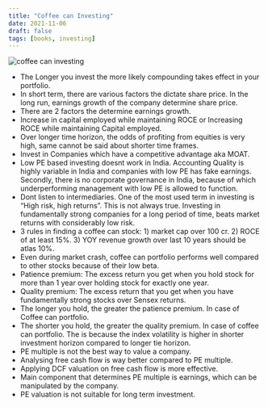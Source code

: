 ```yaml
---
title: "Coffee can Investing"
date: 2021-11-06
draft: false
tags: [books, investing]
---
```


![coffee can investing](/coffee-can-investing.jpeg)

* The Longer you invest the more likely compounding takes effect in your portfolio.
* In short term, there are various factors the dictate share price. In the long run, earnings growth of the company determine share price.
* There are 2 factors the determine earnings growth.
* Increase in capital employed while maintaining ROCE or Increasing ROCE while maintaining Capital employed.
* Over longer time horizon, the odds of profiting from equities is very high, same cannot be said about shorter time frames.
* Invest in Companies which have a competitive advantage aka MOAT.
* Low PE based investing doesnt work in India. Accounting Quality is highly variable in India and companies with low PE has fake earnings. Secondly, there is no corporate governance in India, because of which underperforming management with low PE is allowed to function.
* Dont listen to intermediaries. One of the most used term in investing is “High risk, high returns”. This is not always true. Investing in fundamentally strong companies for a long period of time, beats market returns with considerably low risk.
* 3 rules in finding a coffee can stock: 1) market cap over 100 cr. 2) ROCE of at least 15%. 3) YOY revenue growth over last 10 years should be atlas 10%.
* Even during market crash, coffee can portfolio performs well compared to other stocks because of their low beta.
* Patience premium: The excess return you get when you hold stock for more than 1 year over holding stock for exactly one year.
* Quality premium: The excess return that you get when you have fundamentally strong stocks over Sensex returns.
* The longer you hold, the greater the patience premium. In case of Coffee can portfolio.
* The shorter you hold, the greater the quality premium. In case of coffee can portfolio. The is because the index volatility is higher in shorter investment horizon compared to longer tie horizon.
* PE multiple is not the best way to value a company.
* Analysing free cash flow is way better compared to PE multiple.
* Applying DCF valuation on free cash flow is more effective.
* Main component that determines PE multiple is earnings, which can be manipulated by the company.
* PE valuation is not suitable for long term investment.